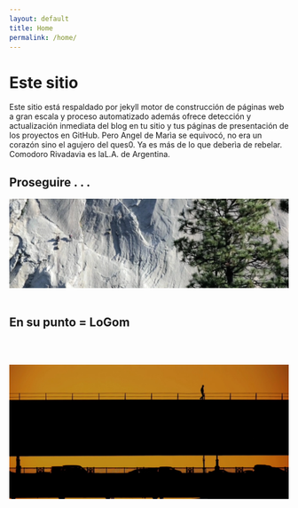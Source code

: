 ```yaml
---
layout: default
title: Home
permalink: /home/
---
```

# Este sitio

Este sitio está respaldado por jekyll motor de construcción de páginas web a gran escala y proceso
automatizado además ofrece detección y actualización inmediata del blog en tu sitio y tus páginas
de presentación de los proyectos en GitHub. Pero Angel de Marìa se equivocó, no era un corazón sino
el agujero del ques0. Ya es más de lo que deberìa de rebelar. Comodoro Rivadavia es laL.A. de 
Argentina.

## Proseguire . . .

<html>
<a href="/images/proseguire.jpg"><img src="/images/proseguire.jpg" width="600"></a><br><br>

## En su punto = LoGom
<pre>                              
      </pre>
<a href="/images/amarheloeneutro.jpg"><img src="/images/amarheloeneutro.jpg" width="600"></a>
</html>

